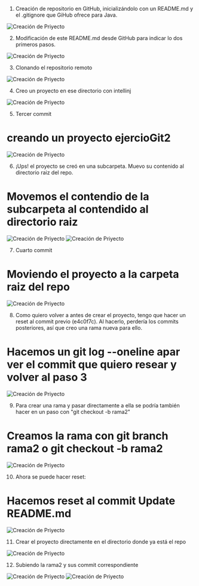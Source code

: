 1. Creación de repositorio en GitHub, inicializándolo con un README.md y el .gitignore que
GiHub ofrece para Java.

![Creación de Priyecto](./img/1.png)

2. Modificación de este README.md desde GitHub para indicar lo dos primeros pasos.

![Creación de Priyecto](./img/2.png)

3. Clonando el repositorio remoto

![Creación de Priyecto](./img/3.png)

4. Creo un proyecto en ese directorio con intellinj

![Creación de Priyecto](./img/4.png)

5. Tercer commit 
# creando un proyecto ejercioGit2

![Creación de Priyecto](./img/5.png)

6. ¡Ups! el proyecto se creó en una subcarpeta. Muevo su contenido al directorio raiz del
repo.
# Movemos el contendio de la subcarpeta al contendido al directorio raiz

![Creación de Priyecto](./img/6.png)
![Creación de Priyecto](./img/7.png)

7. Cuarto commit
# Moviendo el proyecto a la carpeta raiz del repo

![Creación de Priyecto](./img/8.png)

8. Como quiero volver a antes de crear el proyecto, tengo que hacer un reset al commit previo (e4c0f7c). Al hacerlo, perdería los commits posteriores, así que creo una rama nueva para ello.
# Hacemos un git log --oneline apar ver el commit que quiero resear y volver al paso 3

![Creación de Priyecto](./img/9.png)

9. Para crear una rama y pasar directamente a ella se podría también hacer en un paso con "git checkout -b rama2"
# Creamos la rama con git branch rama2 o git checkout -b rama2

![Creación de Priyecto](./img/10.png)

10. Ahora se puede hacer reset:
# Hacemos reset al commit Update README.md

![Creación de Priyecto](./img/11.png)

11. Crear el proyecto directamente en el directorio donde ya está el repo

![Creación de Priyecto](./img/12.png)

12. Subiendo la rama2 y sus commit correspondiente

![Creación de Priyecto](./img/13.png)
![Creación de Priyecto](./img/14.png)
